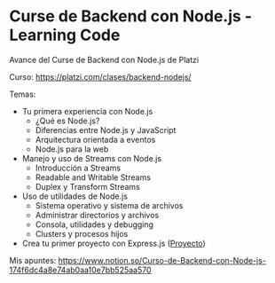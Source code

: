 # Curse de Backend con Node.js - Learning Code

Avance del Curse de Backend con Node.js de Platzi

Curso: https://platzi.com/clases/backend-nodejs/

Temas:

* Tu primera experiencia con Node.js
  * ¿Qué es Node.js?
  * Diferencias entre Node.js y JavaScript
  * Arquitectura orientada a eventos
  * Node.js para la web
* Manejo y uso de Streams con Node.js
  * Introducción a Streams
  * Readable and Writable Streams
  * Duplex y Transform Streams
* Uso de utilidades de Node.js
  * Sistema operativo y sistema de archivos
  * Administrar directorios y archivos
  * Consola, utilidades y debugging
  * Clusters y procesos hijos
* Crea tu primer proyecto con Express.js ([Proyecto](https://github.com/cristianiniguez/curso_backend_nodejs_movies_api))

Mis apuntes: https://www.notion.so/Curso-de-Backend-con-Node-js-174f6dc4a8e74ab0aa10e7bb525aa570